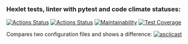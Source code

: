 ### Hexlet tests, linter with pytest and code climate statuses:
[![Actions Status](https://github.com/BorisNemo/python-project-lvl2/workflows/hexlet-check/badge.svg)](https://github.com/BorisNemo/python-project-lvl2/actions)
[![Actions Status](https://github.com/BorisNemo/python-project-lvl2/actions/workflows/pyci.yml/badge.svg)](https://github.com/BorisNemo/python-project-lvl2/actions)
[![Maintainability](https://api.codeclimate.com/v1/badges/6d591e4fb50695fa4729/maintainability)](https://codeclimate.com/github/BorisNemo/python-project-lvl2/maintainability)
[![Test Coverage](https://api.codeclimate.com/v1/badges/6d591e4fb50695fa4729/test_coverage)](https://codeclimate.com/github/BorisNemo/python-project-lvl2/test_coverage)

Compares two configuration files and shows a difference:
[![asciicast](https://asciinema.org/a/508863.svg)](https://asciinema.org/a/508863)

